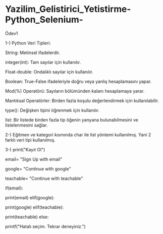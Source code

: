 # Yazilim_Gelistirici_Yetistirme-Python_Selenium-
Ödev1

1-) Python Veri Tipleri:

String: Metinsel ifadelerdir.

integer(int): Tam sayılar için kullanılır.

Float-double: Ondalıklı sayılar için kullanılır.

Boolean: True-False ifadeleriyle doğru veya yanlış hesaplamasını yapar.

Mod(%) Operatörü: Sayıların bölümünden kalanı hesaplamaya yarar.

Mantıksal Operatörler: Birden fazla koşulu değerlendirmek için kullanılabilir.

type(): Değişken tipini öğrenmek için kullanılır.

list: Bir listede birden fazla tip öğenin yanyana bulunabilmesini ve listelenmesini sağlar.

2-) Eğitmen ve kategori kısmında char ile list yöntemi kullanılmış. Yani 2 farklı veri tipi kullanılmış.

3-) print("Kayıt Ol")

email= "Sign Up with email"

google= "Continue with google"

teachable= "Continue with teachable"

if(email):

print(email)
elif(google):

print(google)
elif(teachable):

print(teachable)
else:

printf("Hatalı seçim. Tekrar deneyiniz.")
